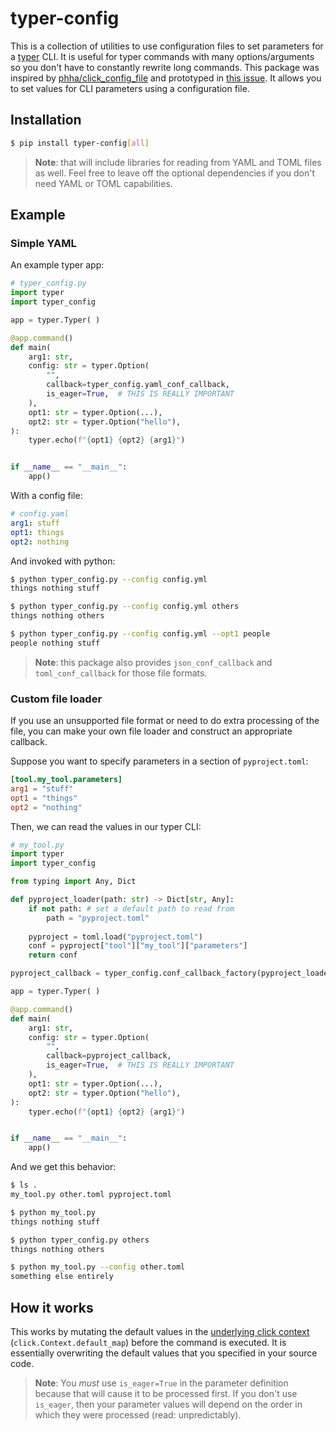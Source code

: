 # typer-config

This is a collection of utilities to use configuration files to set parameters for a [typer](https://github.com/tiangolo/typer) CLI.
It is useful for typer commands with many options/arguments so you don't have to constantly rewrite long commands.
This package was inspired by [phha/click_config_file](https://github.com/phha/click_config_file) and prototyped in [this issue](https://github.com/tiangolo/typer/issues/86#issuecomment-996374166). It allows you to set values for CLI parameters using a configuration file. 

## Installation

```bash
$ pip install typer-config[all]
```

> **Note**: that will include libraries for reading from YAML and TOML files as well.
  Feel free to leave off the optional dependencies if you don't need YAML or TOML capabilities.

## Example

### Simple YAML

An example typer app:
```python
# typer_config.py
import typer
import typer_config

app = typer.Typer( )

@app.command()
def main(
    arg1: str,
    config: str = typer.Option(
        "",
        callback=typer_config.yaml_conf_callback,
        is_eager=True,  # THIS IS REALLY IMPORTANT
    ),
    opt1: str = typer.Option(...),
    opt2: str = typer.Option("hello"),
):
    typer.echo(f"{opt1} {opt2} {arg1}")


if __name__ == "__main__":
    app()
```

With a config file:

```yaml
# config.yaml
arg1: stuff
opt1: things
opt2: nothing
```

And invoked with python:

```bash
$ python typer_config.py --config config.yml
things nothing stuff

$ python typer_config.py --config config.yml others
things nothing others

$ python typer_config.py --config config.yml --opt1 people
people nothing stuff
```

> **Note**: this package also provides `json_conf_callback` and `toml_conf_callback` for those file formats.

### Custom file loader

If you use an unsupported file format or need to do extra processing of the file, you can make your own file loader and construct an appropriate callback.

Suppose you want to specify parameters in a section of `pyproject.toml`:

```toml
[tool.my_tool.parameters]
arg1 = "stuff"
opt1 = "things"
opt2 = "nothing"
```

Then, we can read the values in our typer CLI:

```python
# my_tool.py
import typer
import typer_config

from typing import Any, Dict

def pyproject_loader(path: str) -> Dict[str, Any]:
    if not path: # set a default path to read from
        path = "pyproject.toml"
        
    pyproject = toml.load("pyproject.toml")
    conf = pyproject["tool"]["my_tool"]["parameters"]
    return conf

pyproject_callback = typer_config.conf_callback_factory(pyproject_loader)

app = typer.Typer( )

@app.command()
def main(
    arg1: str,
    config: str = typer.Option(
        "",
        callback=pyproject_callback,
        is_eager=True,  # THIS IS REALLY IMPORTANT
    ),
    opt1: str = typer.Option(...),
    opt2: str = typer.Option("hello"),
):
    typer.echo(f"{opt1} {opt2} {arg1}")


if __name__ == "__main__":
    app()
```

And we get this behavior:

```bash
$ ls .
my_tool.py other.toml pyproject.toml

$ python my_tool.py
things nothing stuff

$ python typer_config.py others
things nothing others

$ python my_tool.py --config other.toml
something else entirely
```

## How it works

This works by mutating the default values in the [underlying click context](https://click.palletsprojects.com/en/8.1.x/api/#context) (`click.Context.default_map`) before the command is executed.
It is essentially overwriting the default values that you specified in your source code.
> **Note**: You _must_ use `is_eager=True` in the parameter definition because that will cause it to be processed first.
  If you don't use `is_eager`, then your parameter values will depend on the order in which they were processed (read: unpredictably).